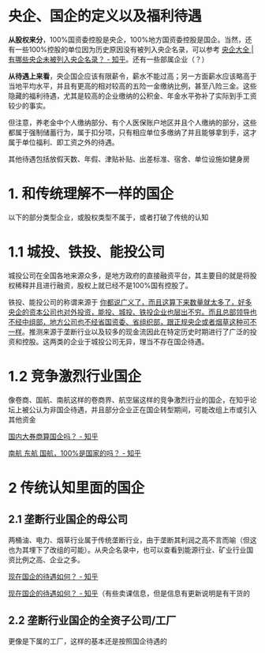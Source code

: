 # 央企、国企的定义以及福利待遇

**从股权来分**，100%国资委控股是央企，100%地方国资委控股是国企。当然，还有一些100%控股的单位因为历史原因没有被列入央企名录，可以参考 [央企大全 | 有哪些央企未被列入央企名录？ - 知乎](https://zhuanlan.zhihu.com/p/383590513)。还有一些部属企业（？）

**从待遇上来看**，央企国企应该有限薪令，薪水不能过高；另一方面薪水应该略高于当地平均水平，并且有更高的相对较高的五险一金缴纳比例，甚至八险三金。这些隐藏的福利待遇，尤其是较高的企业缴纳的公积金、年金水平弥补了实际到手工资较少的事实。

但注意，养老金中个人缴纳部分、有个人医保账户地区并且个人缴纳的部分，这些都属于强制储蓄行为，属于扣分项，只有相应单位多缴纳了并且能够拿到手，这才属于单位福利、即工资之外的待遇。

其他待遇包括放假天数、年假、津贴补贴、出差标准、宿舍、单位设施如健身房

# 1. 和传统理解不一样的国企

以下的部分类型企业，或股权类型不属于，或者打破了传统的认知

# 1.1 城投、铁投、能投公司

城投公司在全国各地来源众多，是地方政府的直接融资平台，其主要目的就是将股权稀释并且进行融资，股权上就已经不是100%国有控股了。

铁投、能投公司的称谓来源于 [你都说广义了，而且这算下来数量就太多了，好多央企的资本公司也对外投资，能投、城投、铁投企业也层出不穷。而且总部领导也不经中组部，地方公司也不经省国资委、省组织部，跟正规央企或者烟草这种可不一样](https://zhuanlan.zhihu.com/p/383590513)。推测来源于垄断行业以及较多的现金流因此在特定历史时期进行了广泛的投资和控股。这两类的企业于城投公司无异，理当不存在国企待遇。

# 1.2 竞争激烈行业国企

像卷商、国航、南航这样的卷商界、航空届这样的竞争激烈行业的国企，在知乎论坛上被公认为非国企待遇，并且部分企业正在国企转型期间，可能改组上市或引入其他资金

[国内大券商算国企吗？ - 知乎](https://www.zhihu.com/question/360026694)

[南航 东航 国航，100%是国家的吗？ - 知乎](https://www.zhihu.com/question/345284342/answer/819356755)

# 2 传统认知里面的国企

## 2.1 垄断行业国企的母公司

两桶油、电力、烟草行业属于传统垄断行业，由于垄断其利润之高不言而喻（但这也为其埋下了改组的可能）。从央企名录中，也可以查看到能源行业、矿业行业国资比例之高、企业之多。

[现在国企的待遇如何？ - 知乎](https://www.zhihu.com/question/298564250/answer/3358643957)

[现在国企的待遇如何？ - 知乎](https://www.zhihu.com/question/298564250/answer/3389923054)（有些卖课信息，但是信息有更新说明是有干货的

## 2.2 垄断行业国企的全资子公司/工厂

更像是下属的工厂，这样的基本还是按照国企待遇的